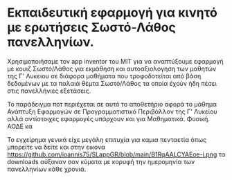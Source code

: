 # Εκπαιδευτική εφαρμογή για κινητό με ερωτήσεις Σωστό-Λάθος πανελληνίων.

Χρησιμοποιήσαμε τον app inventor του MIT για να αναπτύξουμε εφαρμογή με κουιζ Σωστό/Λάθος για εκμάθηση και αυτοαξιολογηση των μαθητών της Γ' Λυκειου σε διάφορα μαθήματα που τροφοδοτείται από βάση δεδομένων με τα παλαιά θέμτα Σωστό/Λάθος τα οποία έχούν ήδη πέσει στις πανελλήνιες εξετάσεις.

Το παράδειγμα ποτ περιέχεται σε αυτό το αποθετήριο αφορά το μάθημα Ανάπτυξη Εφαρμογών σε Προγραμματιστικό Περιβάλλον της Γ' Λυκείου αλλά αντίστοιχες εφαρμογές υπάρχουν και για Μαθηματικά. Φυσική. ΑΟΔΕ κα

Το εγχείρημα γενικά είχε μεγάλη επιτυχία για καμια πενταετία  όπως μπορείτε να δείτε και στην εικονα https://github.com/ioannis75/SLappGR/blob/main/B1RqAALCYAEoe-i.png τα downloads αύξαναν σαν κύματα με κορυφή την ημερομηνία των πανελληνίων κάθε χρονιά.
